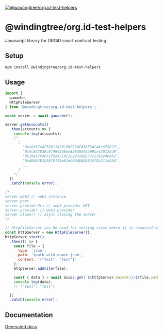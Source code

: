 [![@windingtree/org.id-test-helpers](https://img.shields.io/npm/v/@windingtree/org.id-test-helpers.svg)](https://www.npmjs.com/package/@windingtree/org.id-test-helpers)
# @windingtree/org.id-test-helpers
Javascript library for ORGiD smart contract testing

## Setup

```bash
npm install @windingtree/org.id-test-helpers
```

## Usage

```javascript
import {
  ganache,
  HttpFileServer
} from '@windingtree/org.id-test-helpers';

const server = await ganache();

server.getAccounts()
  .then(accounts => {
    console.log(accounts);
    /*
      [
        '0xe0367e4F58B1742B16DEE96E436554C4Ac679D23',
        '0x4cEAC03Ec8C9643b8be83830A45b69be430125d9',
        '0x19e17F4051f82471921C29319EE77c27992404b2',
        '0xdD004E3258CEfA1e01eC06dD6D88347Daf11eEA0',
        ...
      ]
    */
  })
  .catch(console.error);

/*
server.web3 // web3 instance
server.port
server.providerUri // web3 provider URI
server.provider // web3 provider
server.close() // async closing the server
*/

// HttpFileServer can be used for testing cases where it is required to host files
const httpServer = new HttpFileServer();
httpServer.start()
  .then(() => {
    const file = {
      type: 'json',
      path: '<path_with_name>.json',
      content: '{"test": "test"}'
    };
    httpServer.addFile(file);

    const { data } = await axios.get(`${httpServer.baseUri}/${file.path}`);
    console.log(data);
    // {"test": "test"}

  })
  .catch(console.error);

```

## Documentation

[Generated docs](docs#readme)

